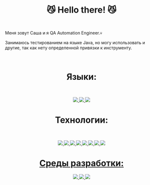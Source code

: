 <h1 align="center"> 😼 Hello there! 😼</h1>
<br>
<p align="left">Меня зовут Саша и я QA Automation Engineer.💀</p>
<p align="left">Занимаюсь тестированием на языке Java, но могу использовать и другие, так как нету определенной привязки к инструменту.</p>
<br>
<h1 align="center"> Языки: </h1>
<br>
<p align="center">
  <a href="https://www.oracle.com/cis/java/">
    <img src="https://img.shields.io/badge/-Java-090909?style=for-the-badge&logo=Oracle&logoColor=F80000">
  </a>
  <a href="https://www.ecma-international.org/publications-and-standards/standards/ecma-262/">
    <img src="https://img.shields.io/badge/-JavaScript-090909?style=for-the-badge&logo=JavaScript&logoColor=E9D54D">
  </a>
  <a href="https://www.python.org/">
    <img src="https://img.shields.io/badge/-Python-090909?style=for-the-badge&logo=Python&logoColor=3776AB">
  </a>
</p>
<h1 align="center"> Технологии: </h1>
<br>
<p align="center">
  <a href="https://www.selenium.dev/">
    <img src="https://img.shields.io/badge/-Selenium-090909?style=for-the-badge&logo=Selenium&logoColor=43B02A">
  </a>
  <a href="https://rest-assured.io/">
    <img src="https://img.shields.io/badge/-RestAssured-090909?style=for-the-badge">
  </a>
  <a href="https://www.jenkins.io/">
    <img src="https://img.shields.io/badge/-Jenkins-090909?style=for-the-badge&logo=Jenkins&logoColor=FF0000">
  </a>
  <a href="https://selenide.org/">
    <img src="https://img.shields.io/badge/-Selenide-090909?style=for-the-badge">
  </a>
  <a href="https://www.docker.com/">
    <img src="https://img.shields.io/badge/-Docker-090909?style=for-the-badge&logo=Docker&logoColor=2496ED">
  </a>
  <a href="https://www.postgresql.org/">
    <img src="https://img.shields.io/badge/-PostgreSQL-090909?style=for-the-badge&logo=PostgreSQL&logoColor=4169E1">
  </a>
  <a href="https://junit.org/junit5/docs/current/user-guide/">
    <img src="https://img.shields.io/badge/-JUnit5-090909?style=for-the-badge&logo=JUnit5&logoColor=25A162">
  </a>
  <a href="https://docs.pytest.org/en/7.2.x/">
    <img src="https://img.shields.io/badge/-Pytest-090909?style=for-the-badge&logo=Pytest&logoColor=0A9EDC">
</p>
<h1 align="center"> Среды разработки: </h1>
<p align="center">
  <a href="https://www.jetbrains.com/idea/">
    <img src="https://img.shields.io/badge/-IntelliJ IDEA-090909?style=for-the-badge&logo=IntelliJ IDEA&logoColor=FFFFFF">
  </a>
  <a href="https://www.jetbrains.com/pycharm/">
    <img src="https://img.shields.io/badge/-PyCharm-090909?style=for-the-badge&logo=PyCharm&logoColor=FFFFFF">
  </a>
  <a href="https://code.visualstudio.com/">
    <img src="https://img.shields.io/badge/-Visual Studio Code-090909?style=for-the-badge&logo=Visual Studio Code&logoColor=007ACC">
  </a>
</p>
